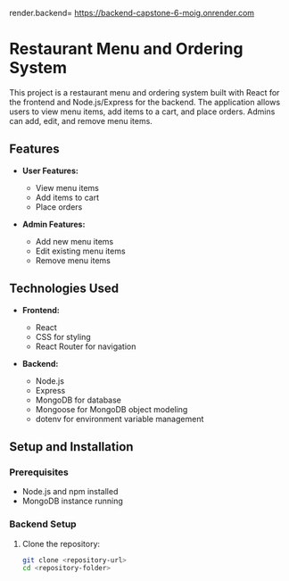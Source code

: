 render.backend= https://backend-capstone-6-moig.onrender.com

# Restaurant Menu and Ordering System

This project is a restaurant menu and ordering system built with React for the frontend and Node.js/Express for the backend. The application allows users to view menu items, add items to a cart, and place orders. Admins can add, edit, and remove menu items.

## Features

- **User Features:**
  - View menu items
  - Add items to cart
  - Place orders

- **Admin Features:**
  - Add new menu items
  - Edit existing menu items
  - Remove menu items

## Technologies Used

- **Frontend:**
  - React
  - CSS for styling
  - React Router for navigation

- **Backend:**
  - Node.js
  - Express
  - MongoDB for database
  - Mongoose for MongoDB object modeling
  - dotenv for environment variable management

## Setup and Installation

### Prerequisites

- Node.js and npm installed
- MongoDB instance running

### Backend Setup

1. Clone the repository:
   ```bash
   git clone <repository-url>
   cd <repository-folder>

